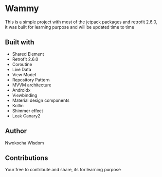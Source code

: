 # Wammy
This is a simple project with most of the jetpack packages and retrofit 2.6.0, it was built for learning purpose and will be updated time to time

## Built with
* Shared Element
* Retrofit 2.6.0
* Coroutine
* Live Data
* View Model
* Repository Pattern
* MVVM architecture
* Androidx
* Viewbinding
* Material design components
* Kotlin
* Shimmer effect
* Leak Canary2

## Author
Nwokocha Wisdom 

## Contributions
Your free to contribute and share, its for learning purpose
